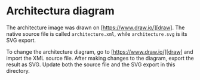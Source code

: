 # Architectura diagram

The architecture image was drawn on [https://www.draw.io/][draw]. The native source file is called `architecture.xml`, while `architecture.svg` is its SVG export.

To change the architecture diagram, go to [https://www.draw.io/][draw] and import the XML source file. After making changes to the diagram, export the result as SVG. Update both the source file and the SVG export in this directory.

[draw]: https://www.draw.io
